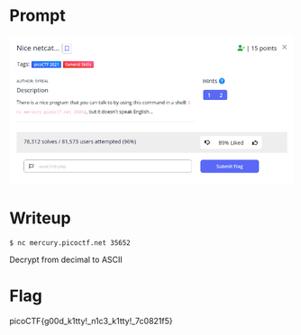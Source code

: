 <h1>
  Prompt
</h1>

![alt text](prompt.png)

<h1>
  Writeup
</h1>

```
$ nc mercury.picoctf.net 35652
```
Decrypt from decimal to ASCII

<h1>
  Flag
</h1>

picoCTF{g00d_k1tty!_n1c3_k1tty!_7c0821f5}
